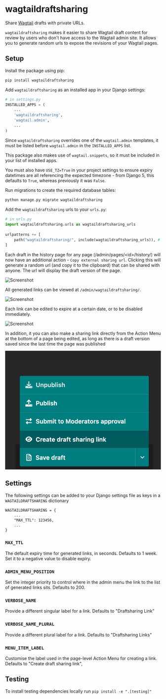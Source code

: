 wagtaildraftsharing
===============

Share [Wagtail](https://wagtail.io) drafts with private URLs.

``wagtaildraftsharing`` makes it easier to share Wagtail draft content for review by users who don't have access to the Wagtail admin site. It allows you to generate random urls to expose the revisions of your Wagtail pages.

## Setup

Install the package using pip:

```bash
pip install wagtaildraftsharing
```

Add ``wagtaildraftsharing`` as an installed app in your Django settings:

```python
# in settings.py
INSTALLED_APPS = (
    ...
    'wagtaildraftsharing',
    'wagtail.admin',
    ...
)
```

Since ``wagtaildraftsharing`` overrides one of the ``wagtail.admin`` templates, it must be listed before ``wagtail.admin`` in the ``INSTALLED_APPS`` list.

This package also makes use of ``wagtail.snippets``, so it must be included in your list of installed apps.

You must also have ``USE_TZ=True`` in your project settings to ensure expiry datetimes are all referencing the expected timezone - from Django 5, this defaults to ``True``, whereas previously it was ``False``.

Run migrations to create the required database tables:

```bash
python manage.py migrate wagtaildraftsharing
```

Add the ``wagtaildraftsharing`` urls to your ``urls.py``:

```python
# in urls.py
import wagtaildraftsharing.urls as wagtaildraftsharing_urls

urlpatterns += [
    path("wagtaildraftsharing/", include(wagtaildraftsharing_urls)), # or whatever url you want
]
```

Each draft in the history page for any page (/admin/pages/\<id\>/history/) will now have an additional action - ``Copy external sharing url``. Clicking this will generate a random url (and copy it to the clipboard) that can be shared with anyone. The url will display the draft version of the page.

![Screenshot](docs/images/history.png)

All generated links can be viewed at ``/admin/wagtaildraftsharing/``.

![Screenshot](docs/images/sharinglinks.png)

Each link can be edited to expire at a certain date, or to be disabled immediately.

![Screenshot](docs/images/sharinglink.png)

In addition, it you can also make a sharing link directly from the Action Menu at the bottom of a page being edited, as long as there is a
draft version saved since the last time the page was published

![Screenshot](docs/images/action_menu.png)

## Settings

The following settings can be added to your Django settings file as keys in a `WAGTAILDRAFTSHARING` dictionary

```
WAGTAILDRAFTSHARING = {
    ...
    "MAX_TTL": 123456,
    ...
}
```

### ``MAX_TTL``

The default expiry time for generated links, in seconds. Defaults to 1 week. Set it to a negative value to disable expiry.

### ```ADMIN_MENU_POSITION```

Set the integer priority to control where in the admin menu
the link to the list of generated links sits. Defaults to 200.

### ```VERBOSE_NAME```

Provide a different singular label for a link. Defaults to "Draftsharing Link"

### ```VERBOSE_NAME_PLURAL```

Provide a different plural label for a link. Defaults to "Draftsharing Links"

### ```MENU_ITEM_LABEL```

Customise the label used in the page-level Action Menu for creating a link. Defaults to "Create draft sharing link",

## Testing

To install testing dependencies locally run `pip install -e ".[testing]"`
